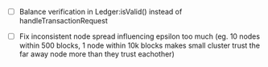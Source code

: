 - [ ] Balance verification in Ledger:isValid() instead of handleTransactionRequest

- [ ] Fix inconsistent node spread influencing epsilon too much (eg. 10 nodes within 500 blocks, 1 node within 10k blocks makes small cluster trust the far away node more than they trust eachother)